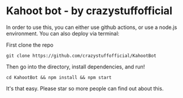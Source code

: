 # Kahoot bot - by crazystuffofficial

In order to use this, you can either use github actions, or use a node.js environment. You can also deploy via terminal:

First clone the repo

```
git clone https://github.com/crazystuffofficial/KahootBot
```

Then go into the directory, install dependencies, and run!

```
cd KahootBot && npm install && npm start
```

It's that easy. Please star so more people can find out about this.

